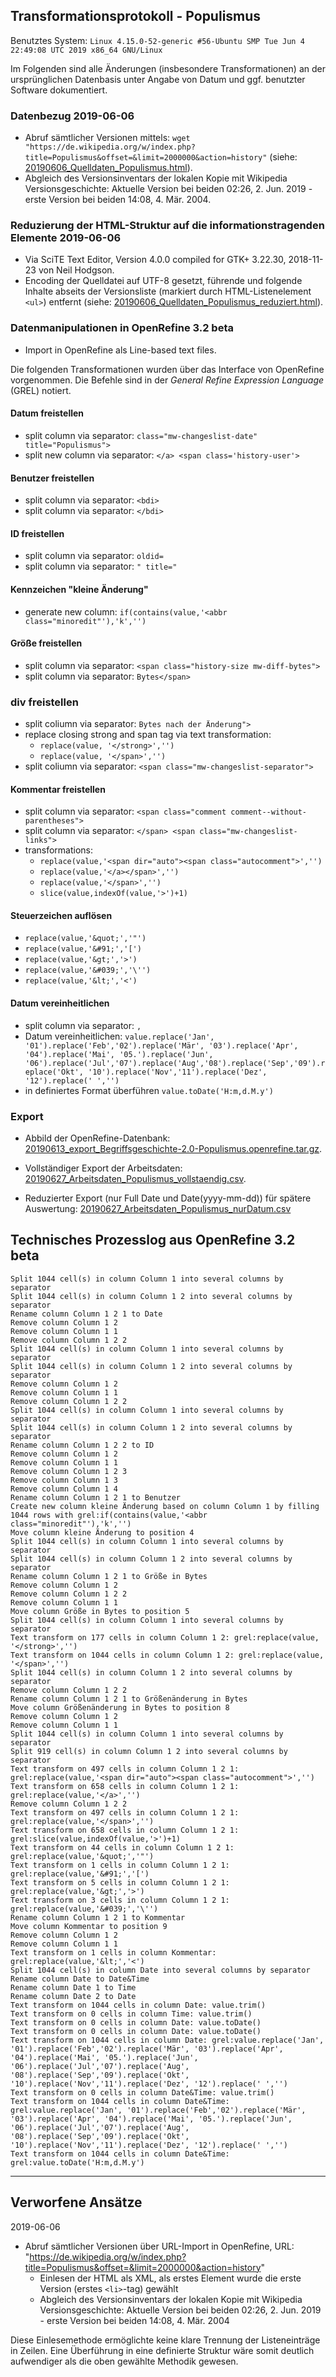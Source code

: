 ## Transformationsprotokoll - Populismus

Benutztes System: `Linux 4.15.0-52-generic #56-Ubuntu SMP Tue Jun 4 22:49:08 UTC 2019 x86_64 GNU/Linux`

Im Folgenden sind alle Änderungen (insbesondere Transformationen) an der ursprünglichen Datenbasis unter Angabe von Datum und ggf. benutzter Software dokumentiert. 

### Datenbezug 2019-06-06
* Abruf sämtlicher Versionen mittels: ` wget "https://de.wikipedia.org/w/index.php?title=Populismus&offset=&limit=2000000&action=history" ` (siehe: [20190606_Quelldaten_Populismus.html](https://github.com/krugbuild/wiki-pop-quelle/blob/MAP/01_Quelldaten/20190606_Quelldaten_Populismus.html)).
* Abgleich des Versionsinventars der lokalen Kopie mit Wikipedia Versionsgeschichte: Aktuelle Version bei beiden 02:26, 2. Jun. 2019‎ - erste Version bei beiden 14:08, 4. Mär. 2004‎. 

### Reduzierung der HTML-Struktur auf die informationstragenden Elemente 2019-06-06

* Via SciTE
  Text Editor, Version 4.0.0 compiled for GTK+ 3.22.30, 2018-11-23
  von Neil Hodgson.
* Encoding der Quelldatei auf UTF-8 gesetzt, führende und folgende Inhalte abseits der Versionsliste (markiert durch HTML-Listenelement `<ul>`) entfernt (siehe: [20190606_Quelldaten_Populismus_reduziert.html](https://github.com/krugbuild/wiki-pop-quelle/blob/MAP/01_Quelldaten/20190606_Quelldaten_Populismus_reduziert.html)).
### Datenmanipulationen in OpenRefine 3.2 beta

- Import in OpenRefine als Line-based text files.

Die folgenden Transformationen wurden über das Interface von OpenRefine vorgenommen. Die Befehle sind in der *General Refine Expression Language* (GREL) notiert.

#### Datum freistellen

* split column via separator: `class="mw-changeslist-date" title="Populismus">`
* split new column via separator: `</a>‎ <span class='history-user'>`
#### Benutzer freistellen
* split column via separator: `<bdi>`
* split column via separator: `</bdi>`
#### ID freistellen
* split column via separator: `oldid=`
* split column via separator: `" title="`
#### Kennzeichen "kleine Änderung" 
* generate new column: `if(contains(value,'<abbr class="minoredit"'),'k','')`
#### Größe freistellen
* split column via separator: `<span class="history-size mw-diff-bytes">`
* split column via separator: `Bytes</span>`
### div freistellen
* split coliumn via separator: `Bytes nach der Änderung">`
* replace closing strong and span tag via text transformation: 
	* `replace(value, '</strong>','')`
	* `replace(value, '</span>','')`
* split coliumn via separator: `<span class="mw-changeslist-separator">`
#### Kommentar freistellen
* split column via separator: `<span class="comment comment--without-parentheses">`
* split column via separator: `</span> <span class="mw-changeslist-links">`
* transformations:
	* `replace(value,'<span dir="auto"><span class="autocomment">','')`
	* `replace(value,'</a></span>','')`
	* `replace(value,'</span>','')`
	* `slice(value,indexOf(value,'>')+1)`
#### Steuerzeichen auflösen
* `replace(value,'&quot;','"')`
* `replace(value,'&#91;','[')`
* `replace(value,'&gt;','>')`
* `replace(value,'&#039;','\'')`
* `replace(value,'&lt;','<')`
#### Datum vereinheitlichen
* split column via separator: `,`
* Datum vereinheitlichen: `value.replace('Jan', '01').replace('Feb','02').replace('Mär', '03').replace('Apr', '04').replace('Mai', '05.').replace('Jun', '06').replace('Jul','07').replace('Aug','08').replace('Sep','09').replace('Okt', '10').replace('Nov','11').replace('Dez', '12').replace(' ','')`
* in definiertes Format überführen `value.toDate('H:m,d.M.y')`
					
### Export

- Abbild der OpenRefine-Datenbank: [20190613_export_Begriffsgeschichte-2.0-Populismus.openrefine.tar.gz](https://github.com/krugbuild/wiki-pop-quelle/blob/MAP/01_Quelldaten/20190613_export_Begriffsgeschichte-2.0-Populismus.openrefine.tar.gz).

- Vollständiger Export der Arbeitsdaten: [20190627_Arbeitsdaten_Populismus_vollstaendig.csv](https://github.com/krugbuild/wiki-pop-quelle/blob/MAP/01_Quelldaten/20190627_Arbeitsdaten_Populismus_vollstaendig.csv).

- Reduzierter Export (nur Full Date und Date(yyyy-mm-dd)) für spätere Auswertung: [20190627_Arbeitsdaten_Populismus_nurDatum.csv](https://github.com/krugbuild/wiki-pop-quelle/blob/MAP/01_Quelldaten/20190627_Arbeitsdaten_Populismus_nurDatum.csv)
  					

## Technisches Prozesslog aus OpenRefine 3.2 beta

	Split 1044 cell(s) in column Column 1 into several columns by separator
	Split 1044 cell(s) in column Column 1 2 into several columns by separator
	Rename column Column 1 2 1 to Date
	Remove column Column 1 2
	Remove column Column 1 1
	Remove column Column 1 2 2
	Split 1044 cell(s) in column Column 1 into several columns by separator
	Split 1044 cell(s) in column Column 1 2 into several columns by separator
	Remove column Column 1 2
	Remove column Column 1 1
	Remove column Column 1 2 2
	Split 1044 cell(s) in column Column 1 into several columns by separator
	Split 1044 cell(s) in column Column 1 2 into several columns by separator
	Rename column Column 1 2 2 to ID
	Remove column Column 1 2
	Remove column Column 1 1
	Remove column Column 1 2 3
	Remove column Column 1 3
	Remove column Column 1 4
	Rename column Column 1 2 1 to Benutzer
	Create new column kleine Änderung based on column Column 1 by filling 1044 rows with grel:if(contains(value,'<abbr class="minoredit"'),'k','')
	Move column kleine Änderung to position 4
	Split 1044 cell(s) in column Column 1 into several columns by separator
	Split 1044 cell(s) in column Column 1 2 into several columns by separator
	Rename column Column 1 2 1 to Größe in Bytes
	Remove column Column 1 2
	Remove column Column 1 2 2
	Remove column Column 1 1
	Move column Größe in Bytes to position 5
	Split 1044 cell(s) in column Column 1 into several columns by separator
	Text transform on 177 cells in column Column 1 2: grel:replace(value, '</strong>','')
	Text transform on 1044 cells in column Column 1 2: grel:replace(value, '</span>','')
	Split 1044 cell(s) in column Column 1 2 into several columns by separator
	Remove column Column 1 2 2
	Rename column Column 1 2 1 to Größenänderung in Bytes
	Move column Größenänderung in Bytes to position 8
	Remove column Column 1 2
	Remove column Column 1 1
	Split 1044 cell(s) in column Column 1 into several columns by separator
	Split 919 cell(s) in column Column 1 2 into several columns by separator
	Text transform on 497 cells in column Column 1 2 1: grel:replace(value,'<span dir="auto"><span class="autocomment">','')
	Text transform on 658 cells in column Column 1 2 1: grel:replace(value,'</a>','')
	Remove column Column 1 2 2
	Text transform on 497 cells in column Column 1 2 1: grel:replace(value,'</span>','')
	Text transform on 658 cells in column Column 1 2 1: grel:slice(value,indexOf(value,'>')+1)
	Text transform on 44 cells in column Column 1 2 1: grel:replace(value,'&quot;','"')
	Text transform on 1 cells in column Column 1 2 1: grel:replace(value,'&#91;','[')
	Text transform on 5 cells in column Column 1 2 1: grel:replace(value,'&gt;','>')
	Text transform on 3 cells in column Column 1 2 1: grel:replace(value,'&#039;','\'')
	Rename column Column 1 2 1 to Kommentar
	Move column Kommentar to position 9
	Remove column Column 1 2
	Remove column Column 1 1
	Text transform on 1 cells in column Kommentar: grel:replace(value,'&lt;','<')
	Split 1044 cell(s) in column Date into several columns by separator
	Rename column Date to Date&Time
	Rename column Date 1 to Time
	Rename column Date 2 to Date
	Text transform on 1044 cells in column Date: value.trim()
	Text transform on 0 cells in column Time: value.trim()
	Text transform on 0 cells in column Date: value.toDate()
	Text transform on 0 cells in column Date: value.toDate()
	Text transform on 1044 cells in column Date: grel:value.replace('Jan', '01').replace('Feb','02').replace('Mär', '03').replace('Apr', '04').replace('Mai', '05.').replace('Jun', '06').replace('Jul','07').replace('Aug', '08').replace('Sep','09').replace('Okt', '10').replace('Nov','11').replace('Dez', '12').replace(' ','')
	Text transform on 0 cells in column Date&Time: value.trim()
	Text transform on 1044 cells in column Date&Time: grel:value.replace('Jan', '01').replace('Feb','02').replace('Mär', '03').replace('Apr', '04').replace('Mai', '05.').replace('Jun', '06').replace('Jul','07').replace('Aug', '08').replace('Sep','09').replace('Okt', '10').replace('Nov','11').replace('Dez', '12').replace(' ','')
	Text transform on 1044 cells in column Date&Time: grel:value.toDate('H:m,d.M.y')

---

## Verworfene Ansätze
2019-06-06

* Abruf sämtlicher Versionen über URL-Import in OpenRefine, URL: "https://de.wikipedia.org/w/index.php?title=Populismus&offset=&limit=2000000&action=history"
	* Einlesen der HTML als XML, als erstes Element wurde die erste Version (erstes `<li>`-tag) gewählt
	* Abgleich des Versionsinventars der lokalen Kopie mit Wikipedia Versionsgeschichte: Aktuelle Version bei beiden 02:26, 2. Jun. 2019‎ - erste Version bei beiden 14:08, 4. Mär. 2004‎ 

Diese Einlesemethode ermöglichte keine klare Trennung der Listeneinträge in Zeilen. Eine Überführung in eine definierte Struktur wäre somit deutlich aufwendiger als die oben gewählte Methodik gewesen.
